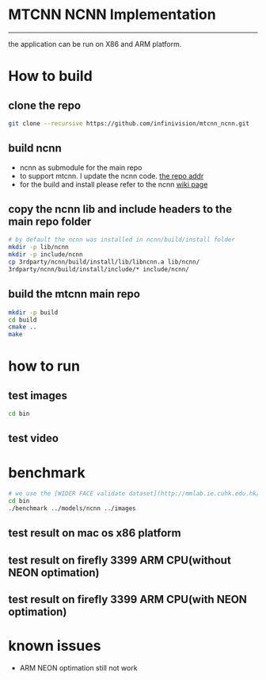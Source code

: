 # MTCNN NCNN Implementation
-----------------------------
the application can be run on X86 and ARM platform.

# How to build
## clone the repo
```sh
git clone --recursive https://github.com/infinivision/mtcnn_ncnn.git
```

## build ncnn
* ncnn as submodule for the main repo
* to support mtcnn. I update the ncnn code. [the repo addr](https://github.com/infinivision/ncnn.git) 
* for the build and install please refer to the ncnn [wiki page](https://github.com/Tencent/ncnn/wiki/how-to-build)

## copy the ncnn lib and include headers to the main repo folder
```sh
# by default the ncnn was installed in ncnn/build/install folder
mkdir -p lib/ncnn
mkdir -p include/ncnn
cp 3rdparty/ncnn/build/install/lib/libncnn.a lib/ncnn/
3rdparty/ncnn/build/install/include/* include/ncnn/
```

## build the mtcnn main repo
```sh
mkdir -p build
cd build
cmake ..
make
```

# how to run
## test images
```sh
cd bin

```
## test video

# benchmark
```sh
# we use the [WIDER FACE validate dataset](http://mmlab.ie.cuhk.edu.hk/projects/WIDERFace/) as the test data
cd bin
./benchmark ../models/ncnn ../images
```
## test result on mac os x86 platform

## test result on firefly 3399 ARM CPU(without NEON optimation)

## test result on firefly 3399 ARM CPU(with NEON optimation)

# known issues
* ARM NEON optimation still not work